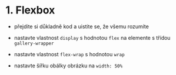 # 1. Flexbox

- přejdite si důkladně kod a uistite se, že všemu rozumíte

- nastavte vlastnost `display` s hodnotou `flex` na elemente s třídou `gallery-wrapper`

- nastavte vlastnost `flex-wrap` s hodnotou `wrap`

- nastavte šířku obálky obrázku na `width: 50%`
